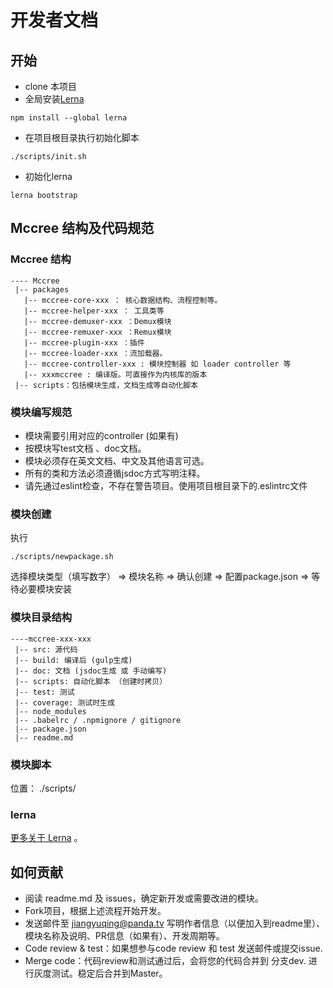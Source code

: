 # 开发者文档

## 开始

- clone 本项目
- 全局安装[Lerna](https://github.com/lerna/lerna)
```
npm install --global lerna
```
- 在项目根目录执行初始化脚本
```
./scripts/init.sh
```
- 初始化lerna
```
lerna bootstrap
```


## Mccree 结构及代码规范

### Mccree 结构

```
---- Mccree
 |-- packages
   |-- mccree-core-xxx ： 核心数据结构、流程控制等。
   |-- mccree-helper-xxx ： 工具类等
   |-- mccree-demuxer-xxx ：Demux模块
   |-- mccree-remuxer-xxx ：Remux模块
   |-- mccree-plugin-xxx ：插件
   |-- mccree-loader-xxx ：流加载器。
   |-- mccree-controller-xxx : 模块控制器 如 loader controller 等
   |-- xxxmccree : 编译版。可直接作为内核库的版本
 |-- scripts：包括模块生成，文档生成等自动化脚本
```

###  模块编写规范

- 模块需要引用对应的controller (如果有)
- 按模块写test文档 、doc文档。
- 模块必须存在英文文档、中文及其他语言可选。
- 所有的类和方法必须遵循jsdoc方式写明注释。
- 请先通过eslint检查，不存在警告项目。使用项目根目录下的.eslintrc文件

### 模块创建

执行

```
./scripts/newpackage.sh
```

选择模块类型（填写数字） => 模块名称 => 确认创建 => 配置package.json => 等待必要模块安装


### 模块目录结构

```
----mccree-xxx-xxx
 |-- src: 源代码
 |-- build: 编译后 (gulp生成)
 |-- doc: 文档 (jsdoc生成 或 手动编写)
 |-- scripts: 自动化脚本 （创建时拷贝）
 |-- test: 测试
 |-- coverage: 测试时生成
 |-- node_modules
 |-- .babelrc / .npmignore / gitignore 
 |-- package.json 
 |-- readme.md 
```

### 模块脚本
位置： ./scripts/

### lerna
[更多关于 Lerna](https://github.com/lerna/lerna) 。

## 如何贡献
- 阅读 readme.md 及 issues，确定新开发或需要改进的模块。
- Fork项目，根据上述流程开始开发。
- 发送邮件至 jiangyuqing@panda.tv 写明作者信息（以便加入到readme里）、模块名称及说明、PR信息（如果有）、开发周期等。
- Code review & test：如果想参与code review 和 test 发送邮件或提交issue.
- Merge code：代码review和测试通过后，会将您的代码合并到 分支dev. 进行灰度测试。稳定后合并到Master。
